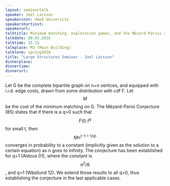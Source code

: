 ```yaml
---
layout: seminartalk
speaker: Joel Larsson
speakerinst: Umeå University
speakershortinst: 
speakerurl: 
talktitle: Minimum matching, exploration games, and the Mézard-Parisi conjecture
talkdate: 09.05.2016
talktime: 15.15
talkplace: M3 (Main Building)
talkterm: spring2016
title: "Large Structures Seminar - Joel Larsson"
dinnerplace: 
dinnertime: 
dinnerurl: 
---
```

Let G be the complete bipartite graph on n+n vertices, and equipped with i.i.d. edge costs, drawn from some distribution with cdf F. Let $$M$$ be the cost of the minimum matching on G. The Mézard-Parisi Conjecture (85) states that if there is a q>0 such that $$F(t) ~ t^q$$ for small t, then $$Mn^(-1+1/q)$$ converges in probability to a constant (implicitly given as the solution to a certain equation) as n goes to infinity. The conjecture has been established for q=1 (Aldous 01), where the constant is $$\pi^2/6$$, and q>1 (Wästlund 12). We extend those results to all q>0, thus establishing the conjecture in the last applicable cases.
